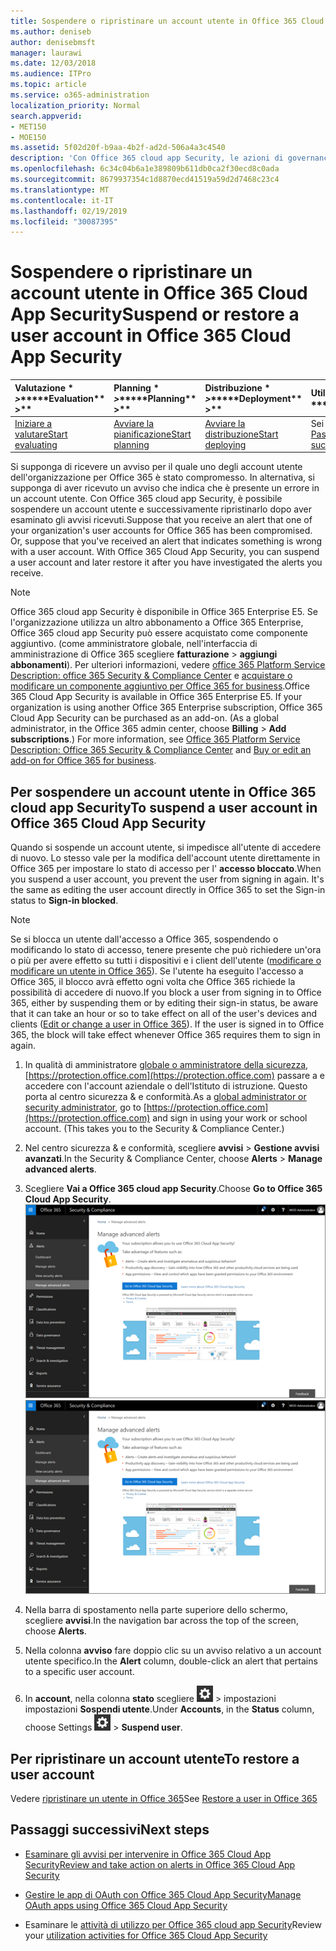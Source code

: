 ```yaml
---
title: Sospendere o ripristinare un account utente in Office 365 Cloud App Security
ms.author: deniseb
author: denisebmsft
manager: laurawi
ms.date: 12/03/2018
ms.audience: ITPro
ms.topic: article
ms.service: o365-administration
localization_priority: Normal
search.appverid:
- MET150
- MOE150
ms.assetid: 5f02d20f-b9aa-4b2f-ad2d-506a4a3c4540
description: 'Con Office 365 cloud app Security, le azioni di governance che è possibile intraprendere sono la sospensione o la sospensione di un account utente. '
ms.openlocfilehash: 6c34c04b6a1e389809b611db0ca2f30ecd8c0ada
ms.sourcegitcommit: 8679937354c1d8870ecd41519a59d2d7468c23c4
ms.translationtype: MT
ms.contentlocale: it-IT
ms.lasthandoff: 02/19/2019
ms.locfileid: "30087395"
---
```

# <a name="suspend-or-restore-a-user-account-in-office-365-cloud-app-security"></a><span data-ttu-id="2d4fd-103">Sospendere o ripristinare un account utente in Office 365 Cloud App Security</span><span class="sxs-lookup"><span data-stu-id="2d4fd-103">Suspend or restore a user account in Office 365 Cloud App Security</span></span>

|<span data-ttu-id="2d4fd-104">Valutazione \* *\>*\*</span><span class="sxs-lookup"><span data-stu-id="2d4fd-104">\*\*\*\*Evaluation\*\* \>\*\*</span></span>|<span data-ttu-id="2d4fd-105">Planning \* *\>*\*</span><span class="sxs-lookup"><span data-stu-id="2d4fd-105">\*\*\*\*Planning\*\* \>\*\*</span></span>|<span data-ttu-id="2d4fd-106">Distribuzione \* *\>*\*</span><span class="sxs-lookup"><span data-stu-id="2d4fd-106">\*\*\*\*Deployment\*\* \>\*\*</span></span>|<span data-ttu-id="2d4fd-107">Utilizzo \* \* \* \*</span><span class="sxs-lookup"><span data-stu-id="2d4fd-107">\*\*\*\*Utilization\*\*\*\*</span></span>|
|:-----|:-----|:-----|:-----|
|[<span data-ttu-id="2d4fd-108">Iniziare a valutare</span><span class="sxs-lookup"><span data-stu-id="2d4fd-108">Start evaluating</span></span>](office-365-cas-overview.md) <br/> |[<span data-ttu-id="2d4fd-109">Avviare la pianificazione</span><span class="sxs-lookup"><span data-stu-id="2d4fd-109">Start planning</span></span>](get-ready-for-office-365-cas.md) <br/> |[<span data-ttu-id="2d4fd-110">Avviare la distribuzione</span><span class="sxs-lookup"><span data-stu-id="2d4fd-110">Start deploying</span></span>](turn-on-office-365-cas.md) <br/> |<span data-ttu-id="2d4fd-111">Sei qui!</span><span class="sxs-lookup"><span data-stu-id="2d4fd-111">You are here!</span></span>  <br/> [<span data-ttu-id="2d4fd-112">Passaggi successivi</span><span class="sxs-lookup"><span data-stu-id="2d4fd-112">Next steps</span></span>](suspend-or-restore-an-account-in-ocas.md#nextsteps) <br/> |
   
<span data-ttu-id="2d4fd-p101">Si supponga di ricevere un avviso per il quale uno degli account utente dell'organizzazione per Office 365 è stato compromesso. In alternativa, si supponga di aver ricevuto un avviso che indica che è presente un errore in un account utente. Con Office 365 cloud app Security, è possibile sospendere un account utente e successivamente ripristinarlo dopo aver esaminato gli avvisi ricevuti.</span><span class="sxs-lookup"><span data-stu-id="2d4fd-p101">Suppose that you receive an alert that one of your organization's user accounts for Office 365 has been compromised. Or, suppose that you've received an alert that indicates something is wrong with a user account. With Office 365 Cloud App Security, you can suspend a user account and later restore it after you have investigated the alerts you receive.</span></span>
  
> [!NOTE]
> <span data-ttu-id="2d4fd-p102">Office 365 cloud app Security è disponibile in Office 365 Enterprise E5. Se l'organizzazione utilizza un altro abbonamento a Office 365 Enterprise, Office 365 cloud app Security può essere acquistato come componente aggiuntivo. (come amministratore globale, nell'interfaccia di amministrazione di Office 365 scegliere **fatturazione** \> **aggiungi abbonamenti**). Per ulteriori informazioni, vedere [office 365 Platform Service Description: office 365 Security &amp; Compliance Center](https://technet.microsoft.com/en-us/library/dn933793.aspx) e [acquistare o modificare un componente aggiuntivo per Office 365 for business](https://support.office.com/article/4e7b57d6-b93b-457d-aecd-0ea58bff07a6).</span><span class="sxs-lookup"><span data-stu-id="2d4fd-p102">Office 365 Cloud App Security is available in Office 365 Enterprise E5. If your organization is using another Office 365 Enterprise subscription, Office 365 Cloud App Security can be purchased as an add-on. (As a global administrator, in the Office 365 admin center, choose **Billing** \> **Add subscriptions**.) For more information, see [Office 365 Platform Service Description: Office 365 Security &amp; Compliance Center](https://technet.microsoft.com/en-us/library/dn933793.aspx) and [Buy or edit an add-on for Office 365 for business](https://support.office.com/article/4e7b57d6-b93b-457d-aecd-0ea58bff07a6).</span></span> 
  
## <a name="to-suspend-a-user-account-in-office-365-cloud-app-security"></a><span data-ttu-id="2d4fd-119">Per sospendere un account utente in Office 365 cloud app Security</span><span class="sxs-lookup"><span data-stu-id="2d4fd-119">To suspend a user account in Office 365 Cloud App Security</span></span>

<span data-ttu-id="2d4fd-p103">Quando si sospende un account utente, si impedisce all'utente di accedere di nuovo. Lo stesso vale per la modifica dell'account utente direttamente in Office 365 per impostare lo stato di accesso per l' **accesso bloccato**.</span><span class="sxs-lookup"><span data-stu-id="2d4fd-p103">When you suspend a user account, you prevent the user from signing in again. It's the same as editing the user account directly in Office 365 to set the Sign-in status to **Sign-in blocked**.</span></span>
  
> [!NOTE]
> <span data-ttu-id="2d4fd-p104">Se si blocca un utente dall'accesso a Office 365, sospendendo o modificando lo stato di accesso, tenere presente che può richiedere un'ora o più per avere effetto su tutti i dispositivi e i client dell'utente ([modificare o modificare un utente in Office 365](https://support.office.com/article/42BB3F17-8F9D-4182-B434-5F1C8024E614#SingleUserPreview)). Se l'utente ha eseguito l'accesso a Office 365, il blocco avrà effetto ogni volta che Office 365 richiede la possibilità di accedere di nuovo.</span><span class="sxs-lookup"><span data-stu-id="2d4fd-p104">If you block a user from signing in to Office 365, either by suspending them or by editing their sign-in status, be aware that it can take an hour or so to take effect on all of the user's devices and clients ([Edit or change a user in Office 365](https://support.office.com/article/42BB3F17-8F9D-4182-B434-5F1C8024E614#SingleUserPreview)). If the user is signed in to Office 365, the block will take effect whenever Office 365 requires them to sign in again.</span></span> 
  
1. <span data-ttu-id="2d4fd-p105">In qualità di amministratore [globale o amministratore della sicurezza](permissions-in-the-security-and-compliance-center.md), [https://protection.office.com](https://protection.office.com) passare a e accedere con l'account aziendale o dell'Istituto di istruzione. Questo porta al centro sicurezza &amp; e conformità.</span><span class="sxs-lookup"><span data-stu-id="2d4fd-p105">As a [global administrator or security administrator](permissions-in-the-security-and-compliance-center.md), go to [https://protection.office.com](https://protection.office.com) and sign in using your work or school account. (This takes you to the Security &amp; Compliance Center.)</span></span> 
    
2. <span data-ttu-id="2d4fd-126">Nel centro sicurezza &amp; e conformità, scegliere **avvisi** \> **Gestione avvisi avanzati**.</span><span class="sxs-lookup"><span data-stu-id="2d4fd-126">In the Security &amp; Compliance Center, choose **Alerts** \> **Manage advanced alerts**.</span></span>
    
3. <span data-ttu-id="2d4fd-127">Scegliere **Vai a Office 365 cloud app Security**.</span><span class="sxs-lookup"><span data-stu-id="2d4fd-127">Choose **Go to Office 365 Cloud App Security**.</span></span><br><span data-ttu-id="2d4fd-128">![Nel centro sicurezza &amp; e conformità, scegliere Gestisci avvisi avanzati per accedere a Office 365 cloud app Security](media/958632d4-03e3-4ade-8e22-d5509db6fca7.png)</span><span class="sxs-lookup"><span data-stu-id="2d4fd-128">![In the Security &amp; Compliance Center, choose Manage Advanced Alerts to go to Office 365 Cloud App Security](media/958632d4-03e3-4ade-8e22-d5509db6fca7.png)</span></span><br>
  
4. <span data-ttu-id="2d4fd-129">Nella barra di spostamento nella parte superiore dello schermo, scegliere **avvisi**.</span><span class="sxs-lookup"><span data-stu-id="2d4fd-129">In the navigation bar across the top of the screen, choose **Alerts**.</span></span>
    
5. <span data-ttu-id="2d4fd-130">Nella colonna **avviso** fare doppio clic su un avviso relativo a un account utente specifico.</span><span class="sxs-lookup"><span data-stu-id="2d4fd-130">In the **Alert** column, double-click an alert that pertains to a specific user account.</span></span> 
    
6. <span data-ttu-id="2d4fd-131">In **account**, nella colonna **stato** scegliere ![l'icona](media/e01b75cc-b28f-4b83-8f86-b1b13dc27ab2.png) \> impostazioni impostazioni **Sospendi utente**.</span><span class="sxs-lookup"><span data-stu-id="2d4fd-131">Under **Accounts**, in the **Status** column, choose Settings ![settings icon](media/e01b75cc-b28f-4b83-8f86-b1b13dc27ab2.png) \> **Suspend user**.</span></span>
    
## <a name="to-restore-a-user-account"></a><span data-ttu-id="2d4fd-132">Per ripristinare un account utente</span><span class="sxs-lookup"><span data-stu-id="2d4fd-132">To restore a user account</span></span>

<span data-ttu-id="2d4fd-133">Vedere [ripristinare un utente in Office 365](https://support.office.com/article/2c261e42-5dd1-48b0-845f-2a016d29cfc1)</span><span class="sxs-lookup"><span data-stu-id="2d4fd-133">See [Restore a user in Office 365](https://support.office.com/article/2c261e42-5dd1-48b0-845f-2a016d29cfc1)</span></span>
  
## <a name="next-steps"></a><span data-ttu-id="2d4fd-134">Passaggi successivi</span><span class="sxs-lookup"><span data-stu-id="2d4fd-134">Next steps</span></span>

- [<span data-ttu-id="2d4fd-135">Esaminare gli avvisi per intervenire in Office 365 Cloud App Security</span><span class="sxs-lookup"><span data-stu-id="2d4fd-135">Review and take action on alerts in Office 365 Cloud App Security</span></span>](review-office-365-cas-alerts.md)
    
- [<span data-ttu-id="2d4fd-136">Gestire le app di OAuth con Office 365 Cloud App Security</span><span class="sxs-lookup"><span data-stu-id="2d4fd-136">Manage OAuth apps using Office 365 Cloud App Security</span></span>](manage-app-permissions-in-ocas.md)
    
- <span data-ttu-id="2d4fd-137">Esaminare le [attività di utilizzo per Office 365 cloud app Security](utilization-activities-for-ocas.md)</span><span class="sxs-lookup"><span data-stu-id="2d4fd-137">Review your [utilization activities for Office 365 Cloud App Security](utilization-activities-for-ocas.md)</span></span>
    

